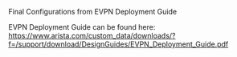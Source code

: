 Final Configurations from EVPN Deployment Guide

EVPN Deployment Guide can be found here: https://www.arista.com/custom_data/downloads/?f=/support/download/DesignGuides/EVPN_Deployment_Guide.pdf
